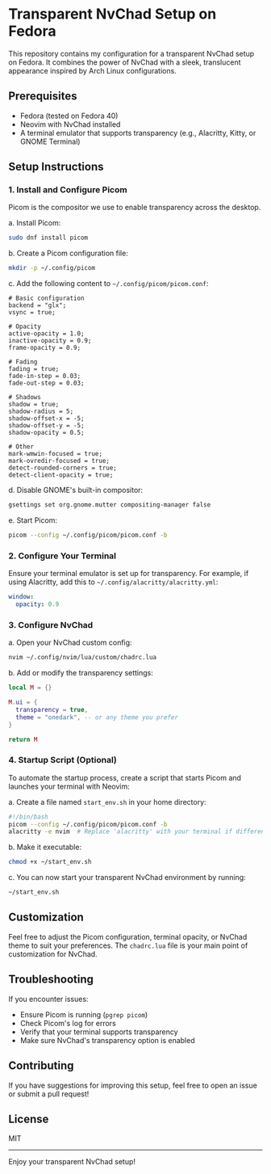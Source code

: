 # Transparent NvChad Setup on Fedora

This repository contains my configuration for a transparent NvChad setup on Fedora. It combines the power of NvChad with a sleek, translucent appearance inspired by Arch Linux configurations.

## Prerequisites

- Fedora (tested on Fedora 40)
- Neovim with NvChad installed
- A terminal emulator that supports transparency (e.g., Alacritty, Kitty, or GNOME Terminal)

## Setup Instructions

### 1. Install and Configure Picom

Picom is the compositor we use to enable transparency across the desktop.

a. Install Picom:
```bash
sudo dnf install picom
```

b. Create a Picom configuration file:
```bash
mkdir -p ~/.config/picom
```

c. Add the following content to `~/.config/picom/picom.conf`:
```
# Basic configuration
backend = "glx";
vsync = true;

# Opacity
active-opacity = 1.0;
inactive-opacity = 0.9;
frame-opacity = 0.9;

# Fading
fading = true;
fade-in-step = 0.03;
fade-out-step = 0.03;

# Shadows
shadow = true;
shadow-radius = 5;
shadow-offset-x = -5;
shadow-offset-y = -5;
shadow-opacity = 0.5;

# Other
mark-wmwin-focused = true;
mark-ovredir-focused = true;
detect-rounded-corners = true;
detect-client-opacity = true;
```

d. Disable GNOME's built-in compositor:
```bash
gsettings set org.gnome.mutter compositing-manager false
```

e. Start Picom:
```bash
picom --config ~/.config/picom/picom.conf -b
```

### 2. Configure Your Terminal

Ensure your terminal emulator is set up for transparency. For example, if using Alacritty, add this to `~/.config/alacritty/alacritty.yml`:

```yaml
window:
  opacity: 0.9
```

### 3. Configure NvChad

a. Open your NvChad custom config:
```bash
nvim ~/.config/nvim/lua/custom/chadrc.lua
```

b. Add or modify the transparency settings:
```lua
local M = {}

M.ui = {
  transparency = true,
  theme = "onedark", -- or any theme you prefer
}

return M
```

### 4. Startup Script (Optional)

To automate the startup process, create a script that starts Picom and launches your terminal with Neovim:

a. Create a file named `start_env.sh` in your home directory:
```bash
#!/bin/bash
picom --config ~/.config/picom/picom.conf -b
alacritty -e nvim  # Replace 'alacritty' with your terminal if different
```

b. Make it executable:
```bash
chmod +x ~/start_env.sh
```

c. You can now start your transparent NvChad environment by running:
```bash
~/start_env.sh
```

## Customization

Feel free to adjust the Picom configuration, terminal opacity, or NvChad theme to suit your preferences. The `chadrc.lua` file is your main point of customization for NvChad.

## Troubleshooting

If you encounter issues:
- Ensure Picom is running (`pgrep picom`)
- Check Picom's log for errors
- Verify that your terminal supports transparency
- Make sure NvChad's transparency option is enabled

## Contributing

If you have suggestions for improving this setup, feel free to open an issue or submit a pull request!

## License

MIT

---

Enjoy your transparent NvChad setup!
